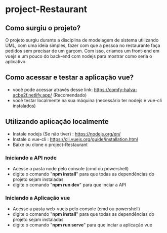 # project-Restaurant

## Como surgiu o projeto?
O projeto surgiu durante a disciplina de modelagem de sistema utilizando UML, com uma ideia simples, fazer com que a pessoa no restaurante faça pedidos sem precisar de um garçom. Com isso, criamos um front-end em vuejs e um pouco do back-end com nodejs para mostrar como seria o aplicativo.

## Como acessar e testar a aplicação vue?
- você pode acessar através desse link: https://comfy-halva-acbe2f.netlify.app/ (Recomendado)
- você testar localmente na sua máquina (necessário ter nodejs e vue-cli instalados)

## Utilizando aplicação localmente
- Instale nodejs (Se não tiver) : https://nodejs.org/en/
- Instale o vue-cli : https://cli.vuejs.org/guide/installation.html
- Baixe ou clone o project-Restaurant
### Iniciando a API node
- Acesse a pasta node pelo console (cmd ou powershell)
- digite o comando "**npm install**" para que todas as dependências do projeto sejam instaladas
- digite o comando "**npm run dev**" para que inciar a API
### Iniciando a Aplicação vue
- Acesse a pasta web-vuejs pelo console (cmd ou powershell)
- digite o comando "**npm install**" para que todas as dependências do projeto sejam instaladas
- digite o comando "**npm run serve**" para que inciar a aplicação vue
